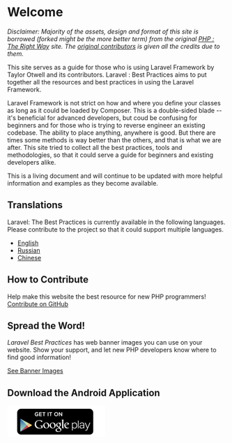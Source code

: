 # Welcome

_Disclaimer: Majority of the assets, design and format of this site is borrowed (forked might be the more better term) from the original [PHP : The Right Way](http://www.phptherightway.com/) site. The [original contributors](https://github.com/codeguy/php-the-right-way/graphs/contributors) is given all the credits due to them._

This site serves as a guide for those who is using Laravel Framework by Taylor Otwell and its contributors. Laravel : Best Practices aims to put together all the resources and best practices in using the Laravel Framework.

Laravel Framework is not strict on how and where you define your classes as long as it could be loaded by Composer. This is a double-sided blade -- it's beneficial for advanced developers, but coud be confusing for beginners and for those who is trying to reverse engineer an existing codebase. The ability to place anything, anywhere is good. But there are times some methods is way better than the others, and that is what we are after. This site tried to collect all the best practices, tools and methodologies, so that it could serve a guide for beginners and existing developers alike.

This is a living document and will continue to be updated with more helpful information and examples as they become available.

## Translations

Laravel: The Best Practices is currently available in the following languages. Please contribute to the project so that it could support multiple languages.

* [English](http://www.laravelbestpractices.com)
* [Russian](http://vanadium23.github.io/laraveltherightway.github.io/)
* [Chinese](http://bluegeek.github.io/laraveltherightway/)

## How to Contribute

Help make this website the best resource for new PHP programmers! [Contribute on GitHub][1]

## Spread the Word!

_Laravel Best Practices_ has web banner images you can use on your website. Show your support, and let new PHP developers
know where to find good information!

[See Banner Images][2]

[1]: https://github.com/laraveltherightway/laraveltherightway.github.io
[2]: /banners.html

## Download the Android Application

[![Get it in Google Play](/images/get-it-on-google-play-icon-logo.png)](https://play.google.com/store/apps/details?id=com.buonzz.com.laravelbestpractices)